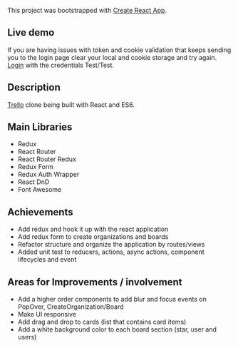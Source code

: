 This project was bootstrapped with [Create React App](https://github.com/facebookincubator/create-react-app).

## Live demo

If you are having issues with token and cookie validation that keeps sending you to the login page clear your local and cookie storage and try again.
[Login](http://d1ugf45u5klnwp.cloudfront.net/)  with the credentials Test/Test.

## Description

[Trello](http://trello.com) clone being built with React and ES6.

## Main Libraries

* Redux
* React Router
* React Router Redux
* Redux Form
* Redux Auth Wrapper
* React DnD
* Font Awesome

## Achievements

* Add redux and hook it up with the react application
* Add redux form to create organizations and boards
* Refactor structure and organize the application by routes/views
* Added unit test to reducers, actions, async actions, component lifecycles and event

## Areas for Improvements / involvement

* Add a higher order components to add blur and focus events on PopOver, CreateOrganization/Board
* Make UI responsive
* Add drag and drop to cards (list that contains card items)
* Add a white background color to each board section (star, user and users)
